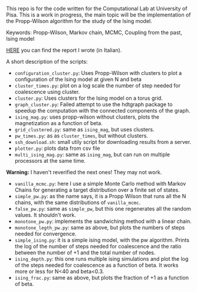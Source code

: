 This repo is for the code written for the Computational Lab at University of
Pisa.
This is a work in progress, the main topic will be the implementation of the
Propp-Wilson algorithm for the study of the Ising model.

Keywords: Propp-Wilson, Markov chain, MCMC, Coupling from the past, Ising model

[HERE](relazione/la_relazione.pdf) you can find the report I wrote (in Italian).


A short description of the scripts:

- `configuration_cluster.py`: Uses Propp-Wilson with clusters to plot a
  configuration of the Ising model at given N and beta
- `cluster_times.py`: plot on a log scale the number of step needed for
  coalescence using cluster.
- `cluster.py`: Uses clusters for the Ising model on a torus grid.
- `graph_cluster.py`: Failed attempt to use the hdtgraph package to speedup the
  computation with the connected components of the graph.
- `ising_mag.py`: uses propp-wilson without clusters, plots the magnetization as
  a function of beta.
- `grid_clustered.py`: same as `ising_mag`, but uses clusters.
- `pw_times.py`: as as `cluster_times`, but without clusters.
- `ssh_download.sh`: small utily script for downloading results from a server.
- `plotter.py`: plots data from csv file
- `multi_ising_mag.py`: same as `ising_mag`, but can run on multiple processors
  at the same time.
  
**Warning:** I haven't reverified the next ones! They may not work.

- `vanilla_mcmc.py`: here I use a simple Monte Carlo method with Markov Chains
  for generating a target distribution over a finite set of states.
- `simple_pw.py`: as the name says, it is a Propp Wilson that runs all the N
  chains, with the same distributions of `vanilla_mcmc`.
- `false_pw.py`: same as `simple_pw`, but this one regenerates all the random
  values. It shouldn't work.
- `monotone_pw.py`: implements the sandwiching method with a linear chain.
- `monotone_legth_pw.py`:  same as above, but plots the numbers of steps needed
  for convergence.
- `simple_ising.py`: it is a simple ising model, with the pw algorithm. Prints
  the log of the number of steps needed for coalescence and the ratio between
  the number of +1 and the total number of nodes.
- `ising_depth.py`: this one runs multiple ising simulations and plot the log of
  the steps needed for coalescence as a function of beta. It works more or less
  for N<40 and beta<0.3.
- `ising_frac.py`: same as above, but plots the fraction of +1 as a function of
  beta.
